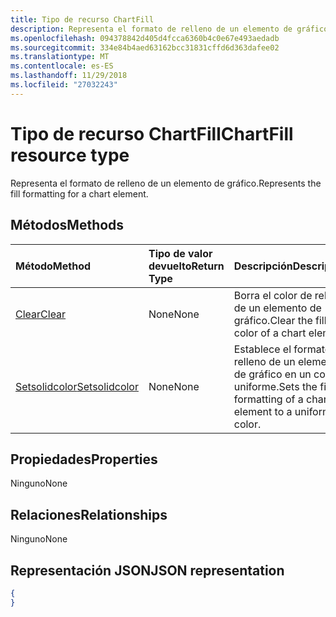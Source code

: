 ```yaml
---
title: Tipo de recurso ChartFill
description: Representa el formato de relleno de un elemento de gráfico.
ms.openlocfilehash: 094378842d405d4fcca6360b4c0e67e493aedadb
ms.sourcegitcommit: 334e84b4aed63162bcc31831cffd6d363dafee02
ms.translationtype: MT
ms.contentlocale: es-ES
ms.lasthandoff: 11/29/2018
ms.locfileid: "27032243"
---
```

# <a name="chartfill-resource-type"></a><span data-ttu-id="78fb1-103">Tipo de recurso ChartFill</span><span class="sxs-lookup"><span data-stu-id="78fb1-103">ChartFill resource type</span></span>

<span data-ttu-id="78fb1-104">Representa el formato de relleno de un elemento de gráfico.</span><span class="sxs-lookup"><span data-stu-id="78fb1-104">Represents the fill formatting for a chart element.</span></span>


## <a name="methods"></a><span data-ttu-id="78fb1-105">Métodos</span><span class="sxs-lookup"><span data-stu-id="78fb1-105">Methods</span></span>

| <span data-ttu-id="78fb1-106">Método</span><span class="sxs-lookup"><span data-stu-id="78fb1-106">Method</span></span>           | <span data-ttu-id="78fb1-107">Tipo de valor devuelto</span><span class="sxs-lookup"><span data-stu-id="78fb1-107">Return Type</span></span>    |<span data-ttu-id="78fb1-108">Descripción</span><span class="sxs-lookup"><span data-stu-id="78fb1-108">Description</span></span>|
|:---------------|:--------|:----------|
|[<span data-ttu-id="78fb1-109">Clear</span><span class="sxs-lookup"><span data-stu-id="78fb1-109">Clear</span></span>](../api/chartfill-clear.md)|<span data-ttu-id="78fb1-110">None</span><span class="sxs-lookup"><span data-stu-id="78fb1-110">None</span></span>|<span data-ttu-id="78fb1-111">Borra el color de relleno de un elemento de gráfico.</span><span class="sxs-lookup"><span data-stu-id="78fb1-111">Clear the fill color of a chart element.</span></span>|
|[<span data-ttu-id="78fb1-112">Setsolidcolor</span><span class="sxs-lookup"><span data-stu-id="78fb1-112">Setsolidcolor</span></span>](../api/chartfill-setsolidcolor.md)|<span data-ttu-id="78fb1-113">None</span><span class="sxs-lookup"><span data-stu-id="78fb1-113">None</span></span>|<span data-ttu-id="78fb1-114">Establece el formato de relleno de un elemento de gráfico en un color uniforme.</span><span class="sxs-lookup"><span data-stu-id="78fb1-114">Sets the fill formatting of a chart element to a uniform color.</span></span>|

## <a name="properties"></a><span data-ttu-id="78fb1-115">Propiedades</span><span class="sxs-lookup"><span data-stu-id="78fb1-115">Properties</span></span>
<span data-ttu-id="78fb1-116">Ninguno</span><span class="sxs-lookup"><span data-stu-id="78fb1-116">None</span></span>

## <a name="relationships"></a><span data-ttu-id="78fb1-117">Relaciones</span><span class="sxs-lookup"><span data-stu-id="78fb1-117">Relationships</span></span>
<span data-ttu-id="78fb1-118">Ninguno</span><span class="sxs-lookup"><span data-stu-id="78fb1-118">None</span></span>


## <a name="json-representation"></a><span data-ttu-id="78fb1-119">Representación JSON</span><span class="sxs-lookup"><span data-stu-id="78fb1-119">JSON representation</span></span>

<!--{
  "blockType": "resource",
  "optionalProperties": [],
  "baseType": "microsoft.graph.entity",
  "@odata.type": "microsoft.graph.workbookChartFill"
}-->

```json
{
}
```


<!-- uuid: 8fcb5dbc-d5aa-4681-8e31-b001d5168d79
2015-10-25 14:57:30 UTC -->
<!-- {
  "type": "#page.annotation",
  "description": "ChartFill resource",
  "keywords": "",
  "section": "documentation",
  "tocPath": ""
}-->